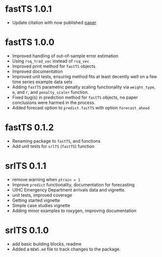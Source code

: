 # fastTS 1.0.1

- Update citation with now published [paper](https://doi.org/10.1177/1471082X231225307)

# fastTS 1.0.0

- Improved handling of out-of-sample error estimation
- Using `rsq_trad_vec` instead of `rsq_vec`
- Improved print method for `fastTS` objects
- Improved documentation
- Improved unit tests, ensuring method fits at least decently well on 
  a few time series example data sets
- Adding `fastTS` parametric penalty scaling functionality via `weight_type`, 
  `m`, and `r`, and `penalty_scaler` function. 
- Fixed bug(s) in prediction method for `fastTS` objects, 
  no paper conclusions were harmed in the process.
- Added forecast option to `predict.fastTS` with option `forecast_ahead`

# fastTS 0.1.2

- Renaming package to `fastTS`, and functions
- Add unit tests for `srlTS` (`fastTS`) function

# srlTS 0.1.1

- remove warning when `ptrain = 1`
- Improve `predict` functionality, documentation for forecasting
- UIHC Emergency Department arrivals data and vignette. 
- unit tests, improved coverage
- Getting started vignette
- Simple case studies vignette
- Adding minor examples to roxygen, improving documentation

# srlTS 0.1.0

- add basic building blocks, readme
- Added a `NEWS.md` file to track changes to the package.
